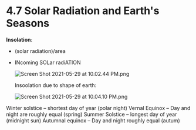 # 4.7 Solar Radiation and Earth's Seasons

**Insolation**:

* \(solar radiation\)/area
* INcoming SOLar radiATION

  ![Screen Shot 2021-05-29 at 10.02.44 PM.png](https://github.com/pranavnt/APES/tree/fe3c4f5752990f03cbc4406e08c1972c97929b12/Chapter%204/.assets/Screen%20Shot%202021-05-29%20at%2010.02.44%20PM.png)

  Insoolation due to shape of earth:

  ![Screen Shot 2021-05-29 at 10.04.10 PM.png](https://github.com/pranavnt/APES/tree/fe3c4f5752990f03cbc4406e08c1972c97929b12/Chapter%204/.assets/Screen%20Shot%202021-05-29%20at%2010.04.10%20PM.png)

Winter solstice – shortest day of year \(polar night\) Vernal Equinox – Day and night are roughly equal \(spring\) Summer Solstice – longest day of year \(midnight sun\) Autumnal equinox – Day and night roughly equal \(autum\)


